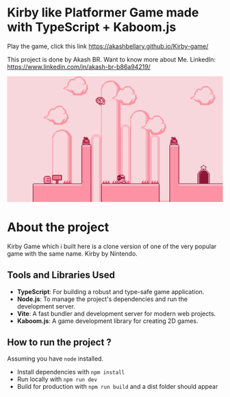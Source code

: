 # Kirby like Platformer Game made with TypeScript + Kaboom.js

Play the game, click this link https://akashbellary.github.io/Kirby-game/

This project is done by Akash BR.
Want to know more about Me. LinkedIn: https://www.linkedin.com/in/akash-br-b86a94219/

![game preview](preview.png)

# About the project

Kirby Game which i built here is a clone version of one of the very popular game with the same name. Kirby by Nintendo.

## Tools and Libraries Used

- **TypeScript**: For building a robust and type-safe game application.
- **Node.js**: To manage the project's dependencies and run the development server.
- **Vite**: A fast bundler and development server for modern web projects.
- **Kaboom.js**: A game development library for creating 2D games.

## How to run the project ?

Assuming you have `node` installed.

- Install dependencies with `npm install`
- Run locally with `npm run dev`
- Build for production with `npm run build` and a dist folder should appear
